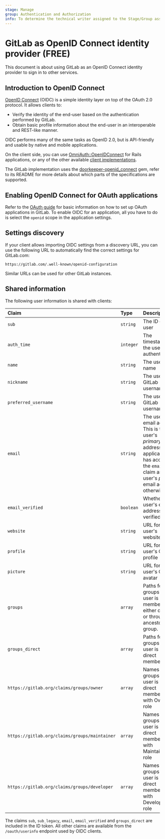 ```yaml
---
stage: Manage
group: Authentication and Authorization
info: To determine the technical writer assigned to the Stage/Group associated with this page, see https://about.gitlab.com/handbook/product/ux/technical-writing/#assignments
---
```


# GitLab as OpenID Connect identity provider **(FREE)**

This document is about using GitLab as an OpenID Connect identity provider
to sign in to other services.

## Introduction to OpenID Connect

[OpenID Connect](https://openid.net/connect/) \(OIDC) is a simple identity layer on top of the
OAuth 2.0 protocol. It allows clients to:

- Verify the identity of the end-user based on the authentication performed by GitLab.
- Obtain basic profile information about the end-user in an interoperable and REST-like manner.

OIDC performs many of the same tasks as OpenID 2.0, but is API-friendly and usable by native and
mobile applications.

On the client side, you can use [OmniAuth::OpenIDConnect](https://github.com/omniauth/omniauth_openid_connect) for Rails
applications, or any of the other available [client implementations](https://openid.net/developers/libraries/#connect).

The GitLab implementation uses the [doorkeeper-openid_connect](https://github.com/doorkeeper-gem/doorkeeper-openid_connect "Doorkeeper::OpenidConnect website") gem, refer
to its README for more details about which parts of the specifications
are supported.

## Enabling OpenID Connect for OAuth applications

Refer to the [OAuth guide](oauth_provider.md) for basic information on how to set up OAuth
applications in GitLab. To enable OIDC for an application, all you have to do
is select the `openid` scope in the application settings.

## Settings discovery

If your client allows importing OIDC settings from a discovery URL, you can use
the following URL to automatically find the correct settings for GitLab.com:

```plaintext
https://gitlab.com/.well-known/openid-configuration
```

Similar URLs can be used for other GitLab instances.

## Shared information

The following user information is shared with clients:

| Claim                | Type      | Description |
|:---------------------|:----------|:------------|
| `sub`                | `string`  | The ID of the user |
| `auth_time`          | `integer` | The timestamp for the user's last authentication |
| `name`               | `string`  | The user's full name |
| `nickname`           | `string`  | The user's GitLab username |
| `preferred_username` | `string`  | The user's GitLab username |
| `email`              | `string`  | The user's email address<br>This is the user's *primary* email address if the application has access to the `email` claim and the user's *public* email address otherwise |
| `email_verified`     | `boolean` | Whether the user's email address was verified |
| `website`            | `string`  | URL for the user's website |
| `profile`            | `string`  | URL for the user's GitLab profile |
| `picture`            | `string`  | URL for the user's GitLab avatar |
| `groups`             | `array`   | Paths for the groups the user is a member of, either directly or through an ancestor group. |
| `groups_direct`      | `array`   | Paths for the groups the user is a direct member of. |
| `https://gitlab.org/claims/groups/owner`      | `array`   | Names of the groups the user is a direct member of with Owner role |
| `https://gitlab.org/claims/groups/maintainer` | `array`   | Names of the groups the user is a direct member of with Maintainer role |
| `https://gitlab.org/claims/groups/developer`  | `array`   | Names of the groups the user is a direct member of with Developer role |

The claims `sub`, `sub_legacy`, `email`, `email_verified` and `groups_direct` are included in the ID token. All other claims are available from the `/oauth/userinfo` endpoint used by OIDC clients.
